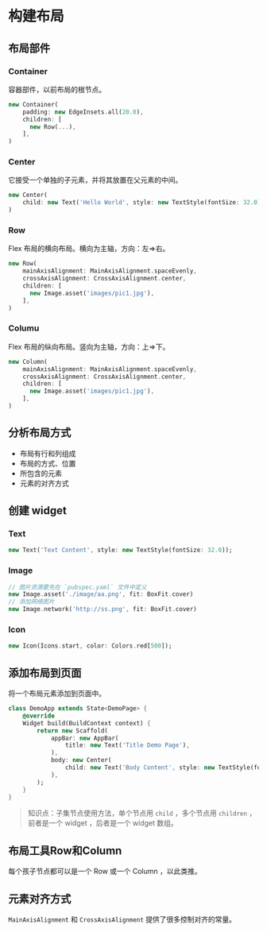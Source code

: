 # 构建布局

## 布局部件

### Container

容器部件，以前布局的根节点。

```dart
new Container(
    padding: new EdgeInsets.all(20.0),
    children: [
      new Row(...),
    ],
)
```

### Center

它接受一个单独的子元素，并将其放置在父元素的中间。

```dart
new Center(
    child: new Text('Hello World', style: new TextStyle(fontSize: 32.0)),
)
```

### Row

Flex 布局的横向布局。横向为主轴，方向：左=>右。

```dart
new Row(
    mainAxisAlignment: MainAxisAlignment.spaceEvenly,
    crossAxisAlignment: CrossAxisAlignment.center,
    children: [
      new Image.asset('images/pic1.jpg'),
    ],
)
```

### Columu

Flex 布局的纵向布局。竖向为主轴，方向：上=>下。

```dart
new Column(
    mainAxisAlignment: MainAxisAlignment.spaceEvenly,
    crossAxisAlignment: CrossAxisAlignment.center,
    children: [
      new Image.asset('images/pic1.jpg'),
    ],
)
```

## 分析布局方式

- 布局有行和列组成
- 布局的方式、位置
- 所包含的元素
- 元素的对齐方式

## 创建 widget

### Text

```dart
new Text('Text Content', style: new TextStyle(fontSize: 32.0));
```

### Image

```dart
// 图片资源要先在 `pubspec.yaml` 文件中定义 
new Image.asset('./image/aa.png', fit: BoxFit.cover)
// 添加网络图片
new Image.network('http://ss.png', fit: BoxFit.cover)
```

### Icon

```dart
new Icon(Icons.start, color: Colors.red[500]);
```

## 添加布局到页面

将一个布局元素添加到页面中。

```dart
class DemoApp extends State<DemoPage> {
    @override
    Widget build(BuildContext context) {
        return new Scaffold(
            appBar: new AppBar(
                title: new Text('Title Demo Page'),
            ),
            body: new Center(
                child: new Text('Body Content', style: new TextStyle(fontSize: 32.0)),
            ),
        );
    }
}
```

> 知识点：子集节点使用方法，单个节点用 `child` ，多个节点用 `children` ，前者是一个 widget ，后者是一个 widget 数组。

## 布局工具Row和Column

每个孩子节点都可以是一个 Row 或一个 Column ，以此类推。

## 元素对齐方式

`MainAxisAlignment` 和 `CrossAxisAlignment` 提供了很多控制对齐的常量。
